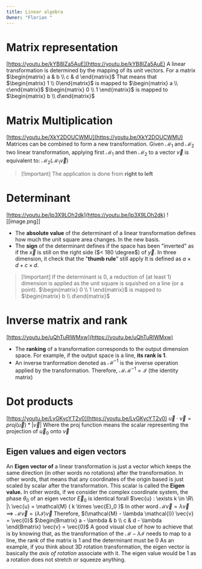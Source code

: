 ```yaml
---
title: Linear algebra
Owner: "Florian "
---
```

# **Matrix representation**
[https://youtu.be/kYB8IZa5AuE](https://youtu.be/kYB8IZa5AuE)
A linear transformation is determined by the mapping of its unit vectors.
For a matrix $\begin{matrix} a & b \\ c & d \end{matrix}$
That means that
$\begin{matrix} 1 \\ 0\end{matrix}$ is mapped to $\begin{matrix} a \\ c\end{matrix}$
$\begin{matrix} 0 \\ 1 \end{matrix}$ is mapped to $\begin{matrix} b \\ d\end{matrix}$
# **Matrix Multiplication**
[https://youtu.be/XkY2DOUCWMU](https://youtu.be/XkY2DOUCWMU)
Matrices can be combined to form a new transformation. Given $\mathcal{M}_1$ and $\mathcal{M}_2$ two linear transformation, applying first $\mathcal{M}_1$ and then $\mathcal{M}_2$ to a vector $\vec{v}$ is equivalent to:
$\mathcal{M}_2 ( \mathcal{M}_1 \vec{v} )$

> [!important] The application is done from **right to left**
  
# **Determinant**
[https://youtu.be/Ip3X9LOh2dk](https://youtu.be/Ip3X9LOh2dk)
![[image.png]]

- The **absolute value** of the determinant of a linear transformation defines how much the unit square area changes. In the new basis.
- The **sign** of the determinant defines if the space has been "inverted" as if the $\vec{x}$ is still on the right side ($< 180 \degree$) of $\vec{y}$. In three dimension, it check that the "**thumb rule**" still apply
It is defined as $a \times d + c \times d$.

> [!important] If the determinant is 0, a reduction of (at least 1) dimension is applied as the unit square is squished on a line (or a point).
$\begin{matrix} 0 \\ 1 \end{matrix}$ is mapped to $\begin{matrix} b \\ d\end{matrix}$
# **Inverse matrix and rank**
[https://youtu.be/uQhTuRlWMxw](https://youtu.be/uQhTuRlWMxw)
- The **ranking** of a transformation corresponds to the output dimension space. For example, if the output space is a line, **its rank is 1**.
- An inverse tranformation denoted as $\mathcal{M}^{-1}$ is the inverse operation applied by the transformation. Therefore, $\mathcal{M} \mathcal{M}^{-1} = \mathcal{I}$ (the identity matrix)
# **Dot products**
[https://youtu.be/LyGKycYT2v0](https://youtu.be/LyGKycYT2v0)
$\vec{u} \cdot \vec{v} = proj(\vec{u}) * \lvert \vec{v} \lvert$
Where the proj function means the scalar representing the projection of $\vec{u}_0$ onto $\vec{v}$
## **Eigen values and eigen vectors**
An **Eigen vector of** a linear transformation is just a vector which keeps the same direction (in other words no rotations) after the transformation.
In other words, that means that any coordinates of the origin based is just scaled by scalar after the transformation.
This scalar is called the **Eigen value.**
In other words, if we consider the complex coordinate system, the phase $\theta_0$ of an eigen vector $\vec{E}_0$ is identical forall $\vec{u} : \exists k \in \R\ |\ \vec{u} = \mathcal{M} ( k \times \vec{E}_0 )$
In other word $\mathcal{M} \vec{v} = \lambda \vec{v} \implies \mathcal{M} \vec{v} = (\lambda \mathcal{I}) \vec{v}$
Therefore, $(\mathcal{M} - \lambda \mathcal{I}) \vec{v} = \vec{0}$
$\begin{Bmatrix} a - \lambda & b \\ c & d - \lambda \end{Bmatrix} \vec{v} = \vec{0}$
A good visual clue of how to achieve that is by knowing that, as the transformation of the $\mathcal{M} - \lambda \mathcal{I}$ needs to map to a line, the rank of the matrix is 1 and the determinant must be 0
As an example, if you think about 3D rotation transformation, the eigen vector is basically the _axis of rotation_ associate with it. The eigen value would be 1 as a rotation does not stretch or squeeze anything.